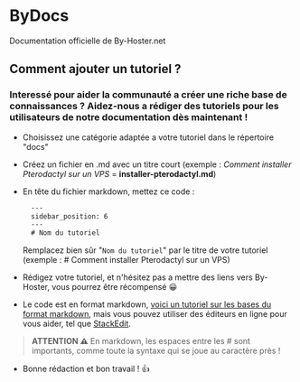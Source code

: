 # ByDocs
Documentation officielle de By-Hoster.net

## Comment ajouter un tutoriel ?

### Interessé pour aider la communauté a créer une riche base de connaissances ? Aidez-nous a rédiger des tutoriels pour les utilisateurs de notre documentation dès maintenant !

- Choisissez une catégorie adaptée a votre tutoriel dans le répertoire "docs"
- Créez un fichier en .md avec un titre court (exemple : *Comment installer Pterodactyl sur un VPS* = **installer-pterodactyl.md**)
- En tête du fichier markdown, mettez ce code :
  ```markdown
    ---
    sidebar_position: 6
    ---
    # Nom du tutoriel
  ```

  Remplacez bien sûr "``Nom du tutoriel``" par le titre de votre tutoriel (exemple : # Comment installer Pterodactyl sur un VPS)
- Rédigez votre tutoriel, et n'hésitez pas a mettre des liens vers By-Hoster, vous pourrez être récompensé 😀
- Le code est en format markdown, [voici un tutoriel sur les bases du format markdown](https://documentation-snds.health-data-hub.fr/snds/contribuer/guide_contribution/tutoriel_markdown.html#tableaux), mais vous pouvez utiliser des éditeurs en ligne pour vous aider, tel que [StackEdit](https://stackedit.io/app#).

> **ATTENTION ⚠️**
> En markdown, les espaces entre les # sont importants, comme toute la syntaxe qui se joue au caractère près !

- Bonne rédaction et bon travail ! 👍
